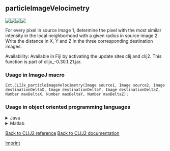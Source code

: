 ## particleImageVelocimetry
<img src="images/mini_empty_logo.png"/><img src="images/mini_empty_logo.png"/><img src="images/mini_clijx_logo.png"/><img src="images/mini_empty_logo.png"/>

For every pixel in source image 1, determine the pixel with the most similar intensity in 
 the local neighborhood with a given radius in source image 2. Write the distance in 
X, Y and Z in the three corresponding destination images.

Availability: Available in Fiji by activating the update sites clij and clij2.
This function is part of clijx_-0.30.1.21.jar.

### Usage in ImageJ macro
```
Ext.CLIJx_particleImageVelocimetry(Image source1, Image source2, Image destinationDeltaX, Image destinationDeltaY, Image destinationDeltaZ, Number maxDeltaX, Number maxDeltaY, Number maxDeltaZ);
```


### Usage in object oriented programming languages



<details>

<summary>
Java
</summary>
<pre class="highlight">// init CLIJ and GPU
import net.haesleinhuepf.clijx.CLIJx;
import net.haesleinhuepf.clij.clearcl.ClearCLBuffer;
CLIJx clijx = CLIJx.getInstance();

// get input parameters
ClearCLBuffer source1 = clijx.push(source1ImagePlus);
ClearCLBuffer source2 = clijx.push(source2ImagePlus);
destinationDeltaX = clijx.create(source1);
destinationDeltaY = clijx.create(source1);
destinationDeltaZ = clijx.create(source1);
int maxDeltaX = 10;
int maxDeltaY = 20;
int maxDeltaZ = 30;
</pre>

<pre class="highlight">
// Execute operation on GPU
clijx.particleImageVelocimetry(source1, source2, destinationDeltaX, destinationDeltaY, destinationDeltaZ, maxDeltaX, maxDeltaY, maxDeltaZ);
</pre>

<pre class="highlight">
// show result
destinationDeltaXImagePlus = clijx.pull(destinationDeltaX);
destinationDeltaXImagePlus.show();
destinationDeltaYImagePlus = clijx.pull(destinationDeltaY);
destinationDeltaYImagePlus.show();
destinationDeltaZImagePlus = clijx.pull(destinationDeltaZ);
destinationDeltaZImagePlus.show();

// cleanup memory on GPU
clijx.release(source1);
clijx.release(source2);
clijx.release(destinationDeltaX);
clijx.release(destinationDeltaY);
clijx.release(destinationDeltaZ);
</pre>

</details>



<details>

<summary>
Matlab
</summary>
<pre class="highlight">% init CLIJ and GPU
clijx = init_clatlabx();

% get input parameters
source1 = clijx.pushMat(source1_matrix);
source2 = clijx.pushMat(source2_matrix);
destinationDeltaX = clijx.create(source1);
destinationDeltaY = clijx.create(source1);
destinationDeltaZ = clijx.create(source1);
maxDeltaX = 10;
maxDeltaY = 20;
maxDeltaZ = 30;
</pre>

<pre class="highlight">
% Execute operation on GPU
clijx.particleImageVelocimetry(source1, source2, destinationDeltaX, destinationDeltaY, destinationDeltaZ, maxDeltaX, maxDeltaY, maxDeltaZ);
</pre>

<pre class="highlight">
% show result
destinationDeltaX = clijx.pullMat(destinationDeltaX)
destinationDeltaY = clijx.pullMat(destinationDeltaY)
destinationDeltaZ = clijx.pullMat(destinationDeltaZ)

% cleanup memory on GPU
clijx.release(source1);
clijx.release(source2);
clijx.release(destinationDeltaX);
clijx.release(destinationDeltaY);
clijx.release(destinationDeltaZ);
</pre>

</details>



[Back to CLIJ2 reference](https://clij.github.io/clij2-docs/reference)
[Back to CLIJ2 documentation](https://clij.github.io/clij2-docs)

[Imprint](https://clij.github.io/imprint)

